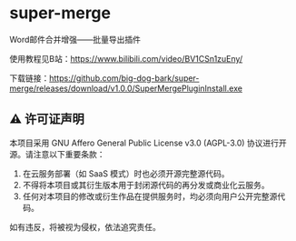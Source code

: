 # super-merge
Word邮件合并增强——批量导出插件

使用教程见B站：https://www.bilibili.com/video/BV1CSn1zuEny/

下载链接：https://github.com/big-dog-bark/super-merge/releases/download/v1.0.0/SuperMergePluginInstall.exe

## ⚠️ 许可证声明

本项目采用 GNU Affero General Public License v3.0 (AGPL-3.0) 协议进行开源。请注意以下重要条款：

1. 在云服务部署（如 SaaS 模式）时也必须开源完整源代码。
2. 不得将本项目或其衍生版本用于封闭源代码的再分发或商业化云服务。
3. 任何对本项目的修改或衍生作品在提供服务时，均必须向用户公开完整源代码。

如有违反，将被视为侵权，依法追究责任。
